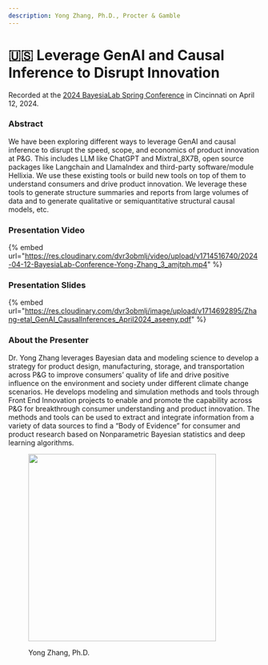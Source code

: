 ```yaml
---
description: Yong Zhang, Ph.D., Procter & Gamble
---
```


# 🇺🇸 Leverage GenAI and Causal Inference to Disrupt Innovation

Recorded at the [2024 BayesiaLab Spring Conference](./) in Cincinnati on April 12, 2024.

### Abstract

We have been exploring different ways to leverage GenAI and causal inference to disrupt the speed, scope, and economics of product innovation at P\&G. This includes LLM like ChatGPT and Mixtral\_8X7B, open source packages like Langchain and LlamaIndex and third-party software/module Hellixia. We use these existing tools or build new tools on top of them to understand consumers and drive product innovation. We leverage these tools to generate structure summaries and reports from large volumes of data and to generate qualitative or semiquantitative structural causal models, etc.

### Presentation Video

{% embed url="https://res.cloudinary.com/dvr3obmlj/video/upload/v1714516740/2024-04-12-BayesiaLab-Conference-Yong-Zhang_3_amjtph.mp4" %}

### Presentation Slides

{% embed url="https://res.cloudinary.com/dvr3obmlj/image/upload/v1714692895/Zhang-etal_GenAI_CausalInferences_April2024_aseeny.pdf" %}

### About the Presenter&#x20;

Dr. Yong Zhang leverages Bayesian data and modeling science to develop a strategy for product design, manufacturing, storage, and transportation across P\&G to improve consumers’ quality of life and drive positive influence on the environment and society under different climate change scenarios. He develops modeling and simulation methods and tools through Front End Innovation projects to enable and promote the capability across P\&G for breakthrough consumer understanding and product innovation. The methods and tools can be used to extract and integrate information from a variety of data sources to find a “Body of Evidence” for consumer and product research based on Nonparametric Bayesian statistics and deep learning algorithms.

<figure><img src="https://res.cloudinary.com/dvr3obmlj/image/upload/v1714694210/Still_2024-05-02_194218_1.1.2_skr1cf.jpg" alt="" width="375"><figcaption><p>Yong Zhang, Ph.D.</p></figcaption></figure>
